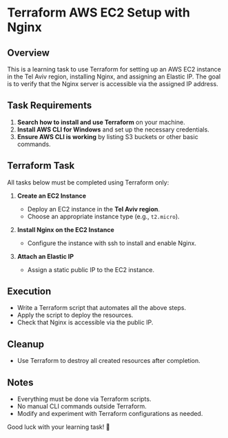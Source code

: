 # Terraform AWS EC2 Setup with Nginx

## Overview
This is a learning task to use Terraform for setting up an AWS EC2 instance in the Tel Aviv region, installing Nginx, and assigning an Elastic IP. The goal is to verify that the Nginx server is accessible via the assigned IP address.

## Task Requirements

1. **Search how to install and use Terraform** on your machine.
2. **Install AWS CLI for Windows** and set up the necessary credentials.
3. **Ensure AWS CLI is working** by listing S3 buckets or other basic commands.

## Terraform Task

All tasks below must be completed using Terraform only:

1. **Create an EC2 Instance**
   - Deploy an EC2 instance in the **Tel Aviv region**.
   - Choose an appropriate instance type (e.g., `t2.micro`).

2. **Install Nginx on the EC2 Instance**
   - Configure the instance with ssh to install and enable Nginx.

3. **Attach an Elastic IP**
   - Assign a static public IP to the EC2 instance.


## Execution
- Write a Terraform script that automates all the above steps.
- Apply the script to deploy the resources.
- Check that Nginx is accessible via the public IP.

## Cleanup
- Use Terraform to destroy all created resources after completion.

## Notes
- Everything must be done via Terraform scripts.
- No manual CLI commands outside Terraform.
- Modify and experiment with Terraform configurations as needed.

Good luck with your learning task! 🚀

